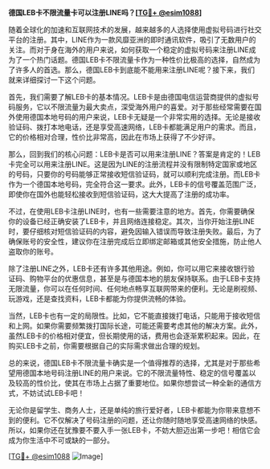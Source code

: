 **德国LEB卡不限流量卡可以注册LINE吗？[[TG💪+ @esim1088](https://t.me/s/esim1088)]**

随着全球化的加速和互联网技术的发展，越来越多的人选择使用虚拟号码进行社交平台的注册。其中，LINE作为一款风靡亚洲的即时通讯软件，吸引了无数用户的关注。而对于身在海外的用户来说，如何获取一个稳定的虚拟号码来注册LINE成为了一个热门话题。德国LEB卡不限流量卡作为一种性价比极高的选择，自然成为了许多人的首选。那么，德国LEB卡到底能不能用来注册LINE呢？接下来，我们就来详细探讨一下这个问题。

首先，我们需要了解LEB卡的基本情况。LEB卡是由德国电信运营商提供的虚拟号码服务，它以不限流量为最大卖点，深受海外用户的喜爱。对于那些经常需要在国外使用德国本地号码的用户来说，LEB卡无疑是一个非常实用的选择。无论是接收验证码、拨打本地电话，还是享受高速网络，LEB卡都能满足用户的需求。而且，它的价格相对合理，性价比非常高，因此在市场上获得了不少好评。

那么，回到我们的核心问题：LEB卡是否可以用来注册LINE？答案是肯定的！LEB卡完全可以用来注册LINE。这是因为LINE的注册流程并没有限制特定国家或地区的号码，只要你的号码能够正常接收短信验证码，就可以顺利完成注册。而LEB卡作为一个德国本地号码，完全符合这一要求。此外，LEB卡的信号覆盖范围广泛，即使你在国外也能轻松接收到短信验证码，这大大提高了注册的成功率。

不过，在使用LEB卡注册LINE时，也有一些需要注意的地方。首先，你需要确保你的设备已经正确安装了LEB卡，并且网络连接稳定。其次，当你开始注册LINE时，要仔细核对短信验证码的内容，避免因输入错误而导致注册失败。最后，为了确保账号的安全性，建议你在注册完成后立即绑定邮箱或其他安全措施，防止他人盗取你的账号。

除了注册LINE之外，LEB卡还有许多其他用途。例如，你可以用它来接收银行验证码、购物平台的优惠信息，甚至是与德国本地的朋友保持联系。由于LEB卡支持无限流量，你可以在任何时间、任何地点畅享互联网带来的便利。无论是刷视频、玩游戏，还是查找资料，LEB卡都能为你提供流畅的体验。

当然，LEB卡也有一定的局限性。比如，它不能直接拨打电话，只能用于接收短信和上网。如果你需要频繁拨打国际长途，可能还需要考虑其他的解决方案。此外，虽然LEB卡的价格相对便宜，但长期使用的话，费用也会逐渐累积起来。因此，在购买LEB卡之前，你需要根据自己的实际需求做出合理的规划。

总的来说，德国LEB卡不限流量卡确实是一个值得推荐的选择，尤其是对于那些希望用德国本地号码注册LINE的用户来说。它的不限流量特性、稳定的信号覆盖以及较高的性价比，使其在市场上占据了重要地位。如果你想尝试一种全新的通信方式，不妨试试LEB卡吧！

无论你是留学生、商务人士，还是单纯的旅行爱好者，LEB卡都能为你带来意想不到的便利。它不仅解决了号码注册的问题，还让你随时随地享受高速网络的快感。所以，如果你还在犹豫要不要入手一张LEB卡，不妨大胆迈出第一步吧！相信它会成为你生活中不可或缺的一部分。

[[TG💪+ @esim1088](https://t.me/s/esim1088) ![Image](https://i.postimg.cc/4NQfJmqS/Snipaste-2025-05-13-00-14-12.png)]